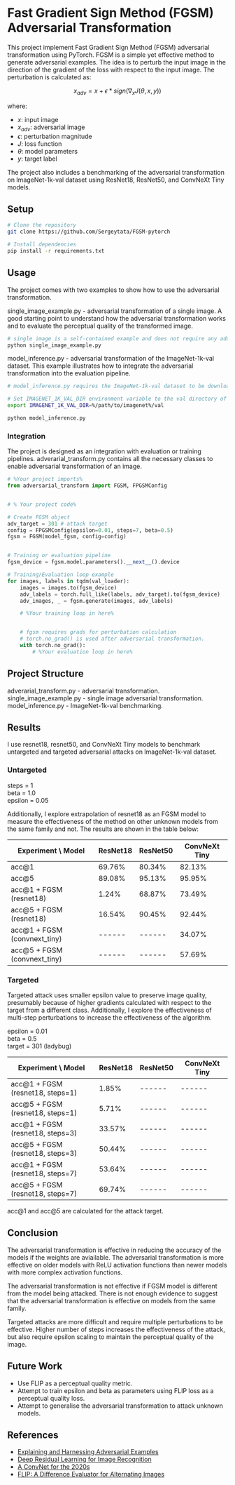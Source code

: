 # Fast Gradient Sign Method (FGSM) Adversarial Transformation
This project implement Fast Gradient Sign Method (FGSM) adversarial transformation using PyTorch. FGSM is a simple yet effective method to generate adversarial examples. The idea is to perturb the input image in the direction of the gradient of the loss with respect to the input image. The perturbation is calculated as:

```math
x_{adv} = x + \epsilon * sign(\nabla_x J(\theta, x, y))
```

where:
- $x$: input image
- $x_{adv}$: adversarial image
- $\epsilon$: perturbation magnitude
- $J$: loss function
- $\theta$: model parameters
- $y$: target label

The project also includes a benchmarking of the adversarial transformation on ImageNet-1k-val dataset using ResNet18, ResNet50, and ConvNeXt Tiny models.


## Setup

```bash
# Clone the repository
git clone https://github.com/Sergeytata/FGSM-pytorch

# Install dependencies
pip install -r requirements.txt
```

## Usage
The project comes with two examples to show how to use the adversarial transformation.

single_image_example.py - adversarial transformation of a single image. A good starting point to understand how the adversarial transformation works and to evaluate the perceptual quality of the transformed image.
```bash
# single image is a self-contained example and does not require any additional setup.
python single_image_example.py
```


model_inference.py - adversarial transformation of the ImageNet-1k-val dataset. This example illustrates how to integrate the adversarial transformation into the evaluation pipeline.
```bash
# model_inference.py requires the ImageNet-1k-val dataset to be downloaded and extracted.

# Set IMAGENET_1K_VAL_DIR environment variable to the val directory of your ImageNet dataset.
export IMAGENET_1K_VAL_DIR=%/path/to/imagenet%/val

python model_inference.py
```


### Integration
The project is designed as an integration with evaluation or training pipelines. adverarial_transform.py contains all the necessary classes to enable adversarial transformation of an image. 

```python
# %Your project imports%
from adversarial_transform import FGSM, FPGSMConfig


# % Your project code%

# Create FGSM object
adv_target = 301 # attack target
config = FPGSMConfig(epsilon=0.01, steps=7, beta=0.5)
fgsm = FGSM(model_fgsm, config=config)


# Training or evaluation pipeline
fgsm_device = fgsm.model.parameters().__next__().device

# Training/Evaluation loop example
for images, labels in tqdm(val_loader):
    images = images.to(fgsm_device)
    adv_labels = torch.full_like(labels, adv_target).to(fgsm_device)
    adv_images, _ = fgsm.generate(images, adv_labels)

    # %Your training loop in here%


    # fgsm requires grads for perturbation calculation
    # torch.no_grad() is used after adversarial transformation.
    with torch.no_grad():
        # %Your evaluation loop in here%

```


## Project Structure
adverarial_transform.py - adversarial transformation.
single_image_example.py - single image adversarial transformation.
model_inference.py - ImageNet-1k-val benchmarking.

## Results

I use resnet18, resnet50, and ConvNeXt Tiny models to benchmark untargeted and targeted adversarial attacks on ImageNet-1k-val dataset.

### Untargeted
steps = 1 \
beta = 1.0 \
epsilon = 0.05

Additionally, I explore extrapolation of resnet18 as an FGSM model to measure the effectiveness of the method on other unknown models from the same family and not.
The results are shown in the table below:

|      Experiment \ Model      | ResNet18 | ResNet50 | ConvNeXt Tiny |
|------------------------------|----------|----------|---------------|
| acc@1                        |  69.76%  |  80.34%  |    82.13%     |
| acc@5                        |  89.08%  |  95.13%  |    95.95%     |
| acc@1 + FGSM (resnet18)      |   1.24%  |  68.87%  |    73.49%     |
| acc@5 + FGSM (resnet18)      |  16.54%  |  90.45%  |    92.44%     |
| acc@1 + FGSM (convnext_tiny) |  ------  |  ------  |    34.07%     |
| acc@5 + FGSM (convnext_tiny) |  ------  |  ------  |    57.69%     |

### Targeted
Targeted attack uses smaller epsilon value to preserve image quality, presumably because of higher gradients calculated with respect to the target from a different class. Additionally, I explore the effectiveness of multi-step perturbations to increase the effectiveness of the algorithm.

epsilon = 0.01 \
beta = 0.5 \
target = 301 (ladybug)


|        Experiment \ Model        | ResNet18 | ResNet50 | ConvNeXt Tiny |
|----------------------------------|----------|----------|---------------|
| acc@1 + FGSM (resnet18, steps=1) |   1.85%  |  ------  |    ------     |
| acc@5 + FGSM (resnet18, steps=1) |   5.71%  |  ------  |    ------     |
| acc@1 + FGSM (resnet18, steps=3) |  33.57%  |  ------  |    ------     |
| acc@5 + FGSM (resnet18, steps=3) |  50.44%  |  ------  |    ------     |
| acc@1 + FGSM (resnet18, steps=7) |  53.64%  |  ------  |    ------     |
| acc@5 + FGSM (resnet18, steps=7) |  69.74%  |  ------  |    ------     |


acc@1 and acc@5 are calculated for the attack target.

## Conclusion
The adversarial transformation is effective in reducing the accuracy of the models if the weights are aviailable. The adversarial transformation is more effective on older models with ReLU activation functions than newer models with more complex activation functions. 

The adversarial transformation is not effective if FGSM model is different from the model being attacked. There is not enough evidence to suggest that the adversarial transformation is effective on models from the same family.

Targeted attacks are more difficult and require multiple perturbations to be effective. Higher number of steps increases the effectiveness of the attack, but also require epsilon scaling to maintain the perceptual quality of the image.

## Future Work
- Use FLIP as a perceptual quality metric.
- Attempt to train epsilon and beta as parameters using FLIP loss as a perceptual quality loss.
- Attempt to generalise the adversarial transformation to attack unknown models.


## References
- [Explaining and Harnessing Adversarial Examples](https://arxiv.org/abs/1412.6572)
- [Deep Residual Learning for Image Recognition](https://arxiv.org/abs/1512.03385)
- [A ConvNet for the 2020s](https://arxiv.org/abs/2201.03545)
- [FLIP: A Difference Evaluator for Alternating Images](https://research.nvidia.com/sites/default/files/node/3260/FLIP_Paper.pdf)

